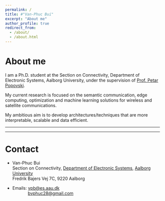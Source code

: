 ```yaml
---
permalink: /
title: #"Van-Phuc Bui"
excerpt: "About me"
author_profile: true
redirect_from: 
  - /about/
  - /about.html
---
```


<!-- About Me -->
# About me
I am a Ph.D. student at the  Section on Connectivity, Department of Electronic Systems, Aalborg University, under the supervision of [Prof. Petar Popovski](http://petarpopovski.es.aau.dk/).

My current research is focused on the semantic communication, edge computing, optimization and machine learning solutions for wireless and satellite communications. 

My ambitious aim is to develop architectures/techniques that are more interpretable, scalable and data efficient.


---
<!-- # About me

Van-Phuc Bui received the B.Eng. degree (Hons.) in electronics and telecommunications from Ho Chi Minh city University of Technology, Ho Chi Minh, Vietnam, in 2018; and the M.Sc. degree  in wireless communications from Soongsil University, Seoul, South Korea, 2020. \
He is now pursuing the Ph.D. degree under supervising of [Prof. Petar Popovski](http://petarpopovski.es.aau.dk/).
His research interest includes wireless communication and satellite communications, with an  emphasis on optimization, machine learning, and edge computing.  -->

---
# Contact

* Van-Phuc Bui \
Section on Connectivity,  [Department of Electronic Systems](https://www.es.aau.dk/), [Aalborg University](https://www.aau.dk/) \
Fredrik Bajers Vej 7C, 9220 Aalborg

* Emails: vpb@es.aau.dk  \
   &nbsp;  &nbsp; &nbsp; &nbsp; &nbsp; &ensp; bvphuc28@gmail.com 
